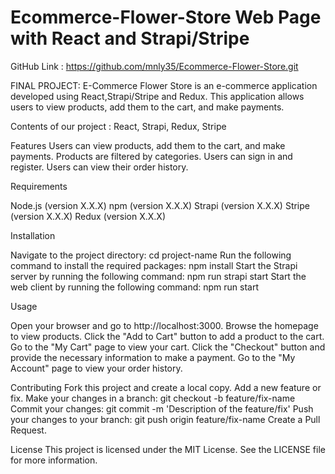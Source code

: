 # Ecommerce-Flower-Store Web Page with React and Strapi/Stripe

GitHub Link :
https://github.com/mnly35/Ecommerce-Flower-Store.git

FINAL PROJECT:
E-Commerce Flower Store is an e-commerce application developed using React,Strapi/Stripe and Redux.
This application allows users to view products, add them to the cart, and make payments.


Contents of our project :
React, Strapi, Redux, Stripe

Features
Users can view products, add them to the cart, and make payments.
Products are filtered by categories.
Users can sign in and register.
Users can view their order history.


Requirements


Node.js (version X.X.X)
npm (version X.X.X)
Strapi (version X.X.X)
Stripe (version X.X.X)
Redux (version X.X.X)


Installation

Navigate to the project directory: cd project-name
Run the following command to install the required packages: npm install
Start the Strapi server by running the following command: npm run strapi start
Start the web client by running the following command: npm run start


Usage

Open your browser and go to http://localhost:3000.
Browse the homepage to view products.
Click the "Add to Cart" button to add a product to the cart.
Go to the "My Cart" page to view your cart.
Click the "Checkout" button and provide the necessary information to make a payment.
Go to the "My Account" page to view your order history.

Contributing
Fork this project and create a local copy.
Add a new feature or fix.
Make your changes in a branch: git checkout -b feature/fix-name
Commit your changes: git commit -m 'Description of the feature/fix'
Push your changes to your branch: git push origin feature/fix-name
Create a Pull Request.

License
This project is licensed under the MIT License. See the LICENSE file for more information.
